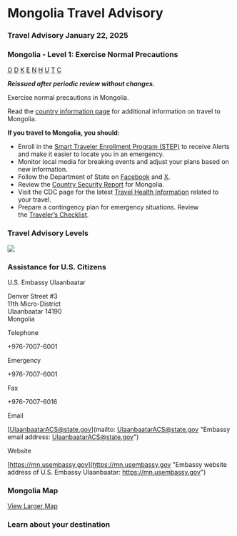 # Mongolia Travel Advisory

### Travel Advisory January 22, 2025

### Mongolia - Level 1: Exercise Normal Precautions

[O](javascript:void(0); "Tool Tip: Other")
[D](javascript:void(0); "Tool Tip: Wrongful Detention")
[K](javascript:void(0); "Tool Tip: Kidnap and Hostage")
[E](javascript:void(0); "Tool Tip: Event")
[N](javascript:void(0); "Tool Tip: Disaster")
[H](javascript:void(0); "Tool Tip: Health")
[U](javascript:void(0); "Tool Tip: Civil Unrest")
[T](javascript:void(0); "Tool Tip: Terrorism")
[C](javascript:void(0); "Tool Tip: Crimes")

***Reissued after periodic review without changes.***

Exercise normal precautions in Mongolia.

Read the [country information page](https://travel.state.gov/content/travel/en/international-travel/International-Travel-Country-Information-Pages/Mongolia.html) for additional information on travel to Mongolia.

**If you travel to Mongolia, you should:**

* Enroll in the [Smart Traveler Enrollment Program (STEP)](https://step.state.gov/) to receive Alerts and make it easier to locate you in an emergency.
* Monitor local media for breaking events and adjust your plans based on new information.
* Follow the Department of State on [Facebook](https://www.facebook.com/statedept/) and [X](https://x.com/StateDept?ref_src=twsrc%5Egoogle%7Ctwcamp%5Eserp%7Ctwgr%5Eauthor-Travel-Country-Information-Pages/Mongolia.html).
* Review the [Country Security Report](https://www.osac.gov/Content/Report/aaa0209c-29b1-4551-b1af-1cc8f102d10c) for Mongolia.
* Visit the CDC page for the latest [Travel Health Information](https://wwwnc.cdc.gov/travel) related to your travel.
* Prepare a contingency plan for emergency situations. Review the [Traveler’s Checklist](https://travel.state.gov/content/passports/en/go/checklist.html).

### Travel Advisory Levels

[![](/content/dam/NEWTravelAssets/images/travel-levelv2.svg)](/content/travel/en/international-travel/before-you-go/about-our-new-products.html "Travel Advisory Levels")

### Assistance for U.S. Citizens

U.S. Embassy Ulaanbaatar

Denver Street #3  
11th Micro-District  
Ulaanbaatar 14190  
Mongolia

Telephone

+976-7007-6001

Emergency

+976-7007-6001

Fax

+976-7007-6016

Email

[UlaanbaatarACS@state.gov](mailto: UlaanbaatarACS@state.gov "Embassy email address: UlaanbaatarACS@state.gov")

Website

[https://mn.usembassy.gov](https://mn.usembassy.gov "Embassy website address of U.S. Embassy Ulaanbaatar: https://mn.usembassy.gov")

### Mongolia Map

[View Larger Map](https://travelmaps.state.gov/TSGMap/?extent=82.434159777,39.78747651,122.328702058,53.971537851 "Map of Mongolia")



### Learn about your destination